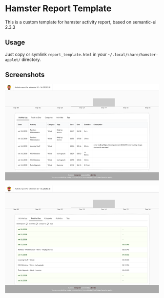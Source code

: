 # Hamster Report Template

This is a custom template for hamster activity report, based on semantic-ui 2.3.3

## Usage

Just copy or symlink `report_template.html` in your `~/.local/share/hamster-applet/` directory.

## Screenshots

![Screenshot](screenshot1.png)

![Screenshot](screenshot2.png)


